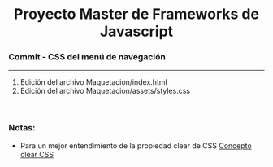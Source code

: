 

<h1 align="center">Proyecto Master de Frameworks de Javascript</h1>
<h3><b>Commit -</b> <strong>CSS del menú de navegación</strong></h3>
<hr>
<ol>
  <li>Edición del archivo Maquetacion/index.html</li>
  <li>Edición del archivo Maquetacion/assets/styles.css</li>
</ol>

<br>

<!-- Notas -->
<h3><b>Notas:</b></h3>
<ul>
  <li>
    Para un mejor entendimiento de la propiedad clear de CSS 
    <a href="https://developer.mozilla.org/es/docs/Web/CSS/clear">Concepto clear CSS</a>
  </li>
</ul>

<em></em>
